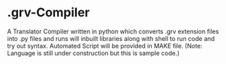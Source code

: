 # .grv-Compiler
A Translator Compiler written in python which converts .grv extension files into .py files and runs will inbuilt libraries along with shell to run code and try out syntax.  Automated Script will be provided in MAKE file. (Note: Language is still under construction but this is sample code.)
